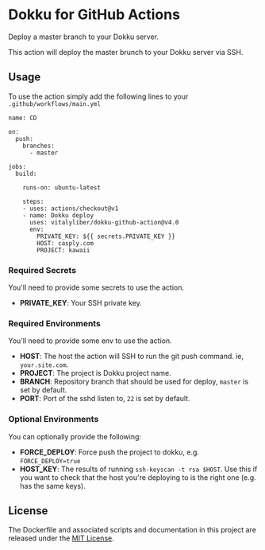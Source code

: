 # Dokku for GitHub Actions

Deploy a master branch to your Dokku server.

This action will deploy the master brunch to your Dokku server via SSH.

## Usage

To use the action simply add the following lines to your `.github/workflows/main.yml`

```
name: CD

on:
  push:
    branches:
      - master

jobs:
  build:

    runs-on: ubuntu-latest

    steps:
    - uses: actions/checkout@v1
    - name: Dokku deploy
      uses: vitalyliber/dokku-github-action@v4.0
      env:
        PRIVATE_KEY: ${{ secrets.PRIVATE_KEY }}
        HOST: casply.com
        PROJECT: kawaii
```

### Required Secrets

You'll need to provide some secrets to use the action.

- **PRIVATE_KEY**: Your SSH private key.

### Required Environments

You'll need to provide some env to use the action.

- **HOST**: The host the action will SSH to run the git push command. ie, `your.site.com`.
- **PROJECT**: The project is Dokku project name.
- **BRANCH**: Repository branch that should be used for deploy, `master` is set by default.
- **PORT**: Port of the sshd listen to, `22` is set by default.

### Optional Environments

You can optionally provide the following:

- **FORCE_DEPLOY**: Force push the project to dokku, e.g. `FORCE_DEPLOY=true`
- **HOST_KEY**: The results of running `ssh-keyscan -t rsa $HOST`. Use this if you want to check that the host you're deploying to is the right one (e.g. has the same keys).

## License

The Dockerfile and associated scripts and documentation in this project are released under the [MIT License](LICENSE).
